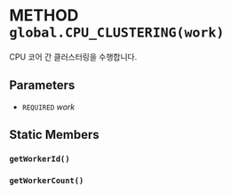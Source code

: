 # METHOD `global.CPU_CLUSTERING(work)`
CPU 코어 간 클러스터링을 수행합니다.

## Parameters
* `REQUIRED` *work*

## Static Members

### `getWorkerId()`

### `getWorkerCount()`
